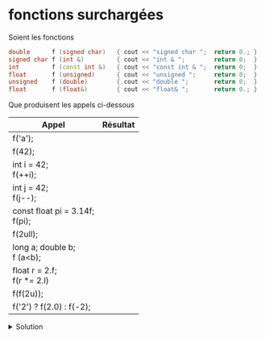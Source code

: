 # fonctions surchargées

Soient les fonctions

~~~cpp
double      f (signed char)   { cout << "signed char ";  return 0.; }
signed char f (int &)         { cout << "int & ";        return 0;  }
int         f (const int &)   { cout << "const int & ";  return 0;  }
float       f (unsigned)      { cout << "unsigned ";     return 0;  }
unsigned    f (double)        { cout << "double ";       return 0;  }
float       f (float&)        { cout << "float& ";       return 0.; }
~~~

Que produisent les appels ci-dessous

| Appel										| Résultat  |
|---											|---        |
| f('a');									|           |
| f(42);									|           |
| int i = 42;<br>f(++i);			|           |
| int j = 42;<br>f(j--);			|           |
| const float pi = 3.14f;<br>f(pi);|   |
| f(2ull);									|           |
| long a; double b;<br>f (a<b);|           |
| float r = 2.f;<br>f(r *= 2.l)	|           |
| f(f(2u));								|           |
| f('2') ? f(2.0) : f(-2); 		|           |

<details>
<summary>Solution</summary>

| Appel										| Résultat           |
|---											|---                 |
| f('a');									| const int &        |
| f(42);									| const int &        |
| int i = 42;<br>f(++i);			| int &              |
| int j = 42;<br>f(j--);			| const int &        |
| const float pi = 3.141592f;<br>f(pi);| double     |
| f(2ull);									| Appel ambigu       |
| long a; double b;<br>f (a<b);| const int &        |
| float r = 2.f;<br>f(r *= 2.l)	| float &            |
| f(f(2u));								| unsigned double    |
| f('2') ? f(2.0) : f(-2); 		| const int & double |

</details>

